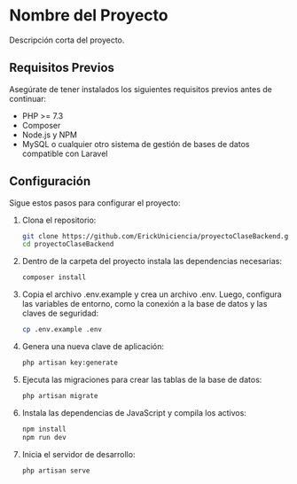 # Nombre del Proyecto

Descripción corta del proyecto.

## Requisitos Previos

Asegúrate de tener instalados los siguientes requisitos previos antes de continuar:

- PHP >= 7.3
- Composer
- Node.js y NPM
- MySQL o cualquier otro sistema de gestión de bases de datos compatible con Laravel

## Configuración

Sigue estos pasos para configurar el proyecto:

1. Clona el repositorio:

   ```bash
   git clone https://github.com/ErickUniciencia/proyectoClaseBackend.git
   cd proyectoClaseBackend
   
2. Dentro de la carpeta del proyecto instala las dependencias necesarias:

   ```bash
   composer install

3. Copia el archivo .env.example y crea un archivo .env. Luego, configura las variables de entorno, como la conexión a la base de datos y las claves de seguridad:

   ```bash
   cp .env.example .env

4. Genera una nueva clave de aplicación:

   ```bash
   php artisan key:generate

5. Ejecuta las migraciones para crear las tablas de la base de datos:

   ```bash
   php artisan migrate

6. Instala las dependencias de JavaScript y compila los activos:
   ```bash
   npm install
   npm run dev

7. Inicia el servidor de desarrollo:
   
   ```bash
   php artisan serve